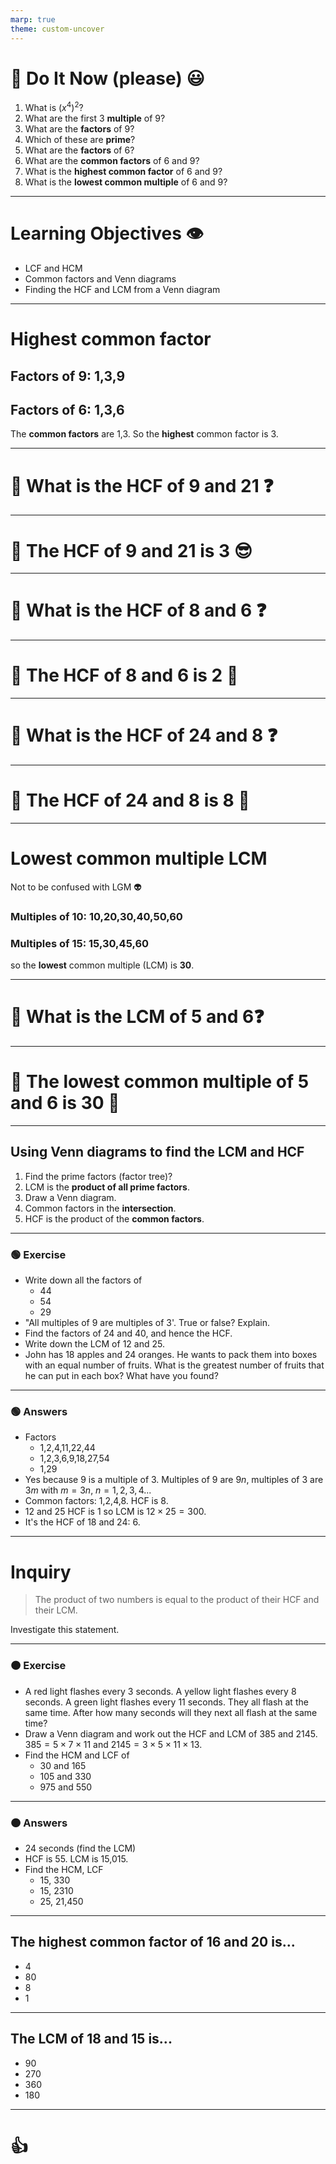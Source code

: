 ```yaml
---
marp: true
theme: custom-uncover
---
```


# :orange_book: Do It Now (please) :smiley:

1. What is $(x^4)^2$?
2. What are the first 3 **multiple** of 9?
3. What are the **factors** of 9?
4. Which of these are **prime**?
5. What are the **factors** of 6?
6. What are the **common factors** of 6 and 9?
7. What is the **highest common factor** of 6 and 9?
8. What is the **lowest common multiple** of 6 and 9?

---

# Learning Objectives :eye:

- LCF and HCM
- Common factors and Venn diagrams
- Finding the HCF and LCM from a Venn diagram

---

# Highest common factor

## Factors of 9: **1,3**,9

## Factors of 6: **1,3**,6

The **common factors** are 1,3.
So the **highest** common factor is 3.

---

# :memo: What is the HCF of 9 and 21 :question:

---

# :memo: The HCF of 9 and 21 is 3 :sunglasses:

---

# :memo: What is the HCF of 8 and 6 :question:

---

# :memo: The HCF of 8 and 6 is 2 :clap:

---

# :memo: What is the HCF of 24 and 8 :question:

---

# :memo: The HCF of 24 and 8 is 8 :raised_hands:

---

# Lowest common multiple LCM

Not to be confused with LGM :alien:

### Multiples of 10: 10,20,**30**,40,50,**60**

### Multiples of 15: 15,**30**,45,**60**

so the **lowest** common multiple (LCM) is **30**.

---

# :memo: What is the LCM of 5 and 6:question:

---

# :memo: The lowest common multiple of 5 and 6 is 30 :raised_hands:

---

## Using Venn diagrams to find the LCM and HCF

1. Find the prime factors (factor tree)?
2. LCM is the **product of all prime factors**.
3. Draw a Venn diagram.
4. Common factors in the **intersection**.
5. HCF is the product of the **common factors**.

---

<!-- class: questions -->

### :green_circle: Exercise

- Write down all the factors of
  - 44
  - 54
  - 29
- "All multiples of 9 are multiples of 3'. True or false? Explain.
- Find the factors of 24 and 40, and hence the HCF.
- Write down the LCM of 12 and 25.
- John has 18 apples and 24 oranges. He wants to pack them into boxes with an equal number of fruits. What is the greatest number of fruits that he can put in each box? What have you found?

---

### :green_circle: Answers

- Factors
  - 1,2,4,11,22,44
  - 1,2,3,6,9,18,27,54
  - 1,29
- Yes because 9 is a multiple of 3. Multiples of 9 are $9n$, multiples of 3 are $3m$ with $m=3n$, $n=1,2,3,4...$
- Common factors: 1,2,4,8. HCF is 8.
- 12 and 25 HCF is 1 so LCM is $12 \times 25=300$.
- It's the HCF of 18 and 24: 6.

---

# Inquiry

> The product of two numbers is equal to the product of their HCF and their LCM.

Investigate this statement.

---

### :orange_circle: Exercise

- A red light flashes every 3 seconds. A yellow light flashes every 8 seconds. A green light flashes every 11 seconds. They all flash at the same time. After how many seconds will they next all flash at the same time?
- Draw a Venn diagram and work out the HCF and LCM of 385 and 2145. $385 = 5 \times 7 \times 11$ and $2145 = 3 \times 5 \times 11 \times 13$.
- Find the HCM and LCF of
  - 30 and 165
  - 105 and 330
  - 975 and 550

---

### :orange_circle: Answers

- 24 seconds (find the LCM)
- HCF is 55. LCM is 15,015.
- Find the HCM, LCF
  - 15, 330
  - 15, 2310
  - 25, 21,450

---

<!-- class: multi-choice -->

## The highest common factor of 16 and 20 is...

- 4
- 80
- 8
- 1

---

## The LCM of 18 and 15 is...

- 90
- 270
- 360
- 180

---

# <!-- fit --> :+1:
